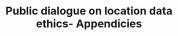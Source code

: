 ---
airtable_createdTime: '2022-05-18T08:40:18.000Z'
airtable_id: reccSomuK8enQs4Ox
methods_link:
- peer-researcher
- public-dialogue
table: sources
title: Public dialogue on location data ethics- Appendicies
link: https://assets.publishing.service.gov.uk/government/uploads/system/uploads/attachment_data/file/1042092/Public_dialogue_on_location_data_ethics_Engagement_report_Appendices_.pdf
---